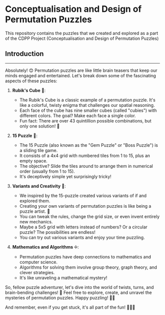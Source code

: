 # Conceptualisation and Design of Permutation Puzzles
This repository contains the puzzles that we created and explored as a part of the CDPP Project (Conceptualisation and Design of Permutation Puzzles)

## Introduction

---

Absolutely! 😊 Permutation puzzles are like little brain teasers that keep our minds engaged and entertained. Let's break down some of the fascinating aspects of these puzzles:

1. **Rubik's Cube** 🧩:
   - The Rubik's Cube is a classic example of a permutation puzzle. It's like a colorful, twisty enigma that challenges our spatial reasoning.
   - Each face of the cube has nine smaller cubes (called "cubies") with different colors. The goal? Make each face a single color.
   - Fun fact: There are over 43 quintillion possible combinations, but only one solution! 🌟

2. **15 Puzzle** 🎲:
   - The 15 Puzzle (also known as the "Gem Puzzle" or "Boss Puzzle") is a sliding tile game.
   - It consists of a 4x4 grid with numbered tiles from 1 to 15, plus an empty space.
   - The objective? Slide the tiles around to arrange them in numerical order (usually from 1 to 15).
   - It's deceptively simple yet surprisingly tricky!

3. **Variants and Creativity** 🌈:
   - We inspired by the 15-puzzle created various variants of if and explored them.
   - Creating your own variants of permutation puzzles is like being a puzzle artist. 🎨
   - You can tweak the rules, change the grid size, or even invent entirely new mechanics.
   - Maybe a 5x5 grid with letters instead of numbers? Or a circular puzzle? The possibilities are endless!
   - You can try out various variants and enjoy your time puzzling.

4. **Mathematics and Algorithms** ➗:
   - Permutation puzzles have deep connections to mathematics and computer science.
   - Algorithms for solving them involve group theory, graph theory, and clever strategies.
   - It's like unraveling a mathematical mystery!

So, fellow puzzle adventurer, let's dive into the world of twists, turns, and brain-bending challenges! 🚀 Feel free to explore, create, and unravel the mysteries of permutation puzzles. Happy puzzling! 🧠✨

And remember, even if you get stuck, it's all part of the fun! 🙌🏼🎉